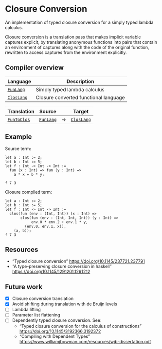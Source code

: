 # Closure Conversion

An implementation of typed closure conversion for a simply typed lambda calculus.

Closure conversion is a translation pass that makes implicit variable captures
explicit, by translating anonymous functions into pairs that contain an
environment of captures along with the code of the original function, rewritten
to access captures from the environment explicitly.

## Compiler overview

| Language     | Description                  |
| ------------ | ---------------------------- |
| [`FunLang`]  | Simply typed lambda calculus |
| [`ClosLang`] | Closure converted functional language |

[`FunLang`]: ./bin/FunLang.ml
[`ClosLang`]: ./bin/ClosLang.ml

| Translation   | Source      |   | Target       |
| ------------- | ----------- | - | ------------ |
| [`FunToClos`] | [`FunLang`] | → | [`ClosLang`] |

[`FunToClos`]: ./bin/FunToClos.ml

## Example

Source term:

<!-- $MDX file=test/multiple-captures-3.txt -->
```text
let a : Int := 2;
let b : Int := 5;
let f : Int -> Int -> Int :=
  fun (x : Int) => fun (y : Int) =>
    a * x + b * y;

f 7 3
```

Closure compiled term:

<!-- $MDX file=test/multiple-captures-3.stdout -->
```text
let a : Int := 2;
let b : Int := 5;
let f : Int -> Int -> Int :=
  clos(fun (env : (Int, Int)) (x : Int) =>
       clos(fun (env : (Int, Int, Int)) (y : Int) =>
            env.0 * env.2 + env.1 * y,
         (env.0, env.1, x)),
    (a, b));
f 7 3
```

## Resources

- “Typed closure conversion” <https://doi.org/10.1145/237721.237791>
- “A type-preserving closure conversion in haskell” <https://doi.org/10.1145/1291201.1291212>

## Future work

- [x] Closure conversion translation
- [x] Avoid shifting during translation with de Bruijn levels
- [ ] Lambda lifting
- [ ] Parameter list flattening
- [ ] Dependently typed closure conversion. See:
  - “Typed closure conversion for the calculus of constructions” <https://doi.org/10.1145/3192366.3192372>
  - “Compiling with Dependent Types” <https://www.williamjbowman.com/resources/wjb-dissertation.pdf>
